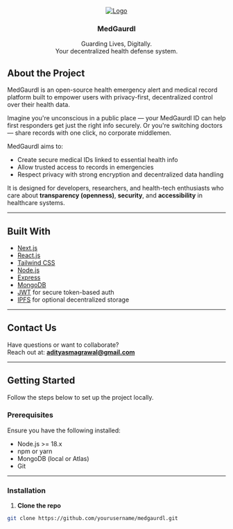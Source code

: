<!-- PROJECT LOGO -->
<p align="center">
  <a href="https://github.com/yourusername/medgaurdl">
    <img src="https://user-images.githubusercontent.com/8019099/210054112-5955e812-a76e-4160-9ddd-58f2c72f1cce.png" alt="Logo">
  </a>

  <h3 align="center">MedGaurdl</h3>

  <p align="center">
    Guarding Lives, Digitally. <br />
    Your decentralized health defense system.
  </p>
</p>

<!-- ABOUT THE PROJECT -->

## About the Project

MedGaurdl is an open-source health emergency alert and medical record platform built to empower users with privacy-first, decentralized control over their health data.

Imagine you're unconscious in a public place — your MedGaurdl ID can help first responders get just the right info securely. Or you're switching doctors — share records with one click, no corporate middlemen.

MedGaurdl aims to:
- Create secure medical IDs linked to essential health info
- Allow trusted access to records in emergencies
- Respect privacy with strong encryption and decentralized data handling

It is designed for developers, researchers, and health-tech enthusiasts who care about **transparency (openness)**, **security**, and **accessibility** in healthcare systems.

---

## Built With

- [Next.js](https://nextjs.org/)
- [React.js](https://reactjs.org/)
- [Tailwind CSS](https://tailwindcss.com/)
- [Node.js](https://nodejs.org/)
- [Express](https://expressjs.com/)
- [MongoDB](https://www.mongodb.com/)
- [JWT](https://jwt.io/) for secure token-based auth
- [IPFS](https://ipfs.tech/) for optional decentralized storage

---

## Contact Us

Have questions or want to collaborate?  
Reach out at: **adityasmagrawal@gmail.com**

---

## Getting Started

Follow the steps below to set up the project locally.

### Prerequisites

Ensure you have the following installed:
- Node.js >= 18.x
- npm or yarn
- MongoDB (local or Atlas)
- Git

---

### Installation

1. **Clone the repo**

```bash
git clone https://github.com/yourusername/medgaurdl.git
